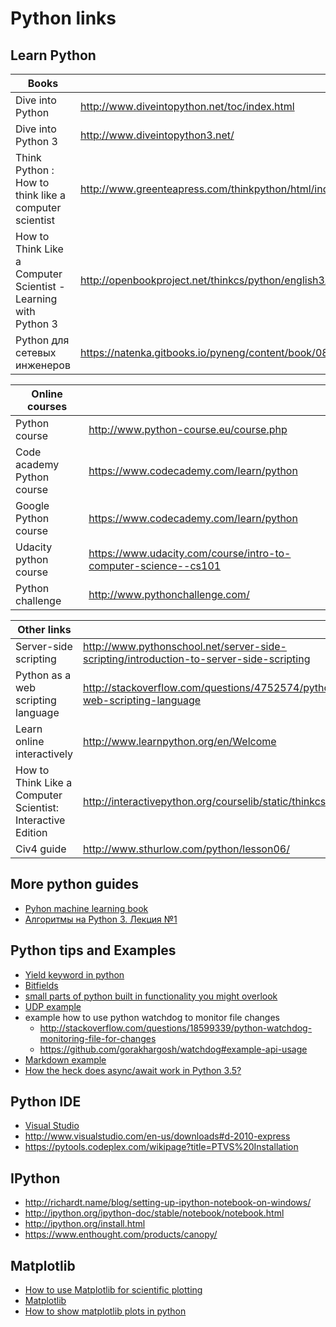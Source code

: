
# Python links

## Learn Python


| Books                                                           |                                                     |
|-----------------------------------------------------------------|-----------------------------------------------------|
| Dive into Python                                                | <http://www.diveintopython.net/toc/index.html>      |
| Dive into Python 3                                              | <http://www.diveintopython3.net/>                   |
| Think Python : How to think like a computer scientist | <http://www.greenteapress.com/thinkpython/html/index.html>    |
| How to Think Like a Computer Scientist - Learning with Python 3|<http://openbookproject.net/thinkcs/python/english3Ae>|
| Python для сетевых инженеров      | <https://natenka.gitbooks.io/pyneng/content/book/08_modules/1_import.html> |

| Online courses             |                                                                 |
|----------------------------|-----------------------------------------------------------------|
| Python course              | <http://www.python-course.eu/course.php>                        |
| Code academy Python course | <https://www.codecademy.com/learn/python>                       |
| Google Python course       | <https://www.codecademy.com/learn/python>                       |
| Udacity python course      | <https://www.udacity.com/course/intro-to-computer-science--cs101> |
| Python challenge           | <http://www.pythonchallenge.com/>                               |

| Other links                           |                                                                               |
|---------------------------------------|---------------------------------------------------------------                |
| Server-side scripting | <http://www.pythonschool.net/server-side-scripting/introduction-to-server-side-scripting>     |
| Python as a web scripting language | <http://stackoverflow.com/questions/4752574/python-as-a-web-scripting-language>  |
| Learn online interactively            | <http://www.learnpython.org/en/Welcome>                                       |
| How to Think Like a Computer Scientist: Interactive Edition | <http://interactivepython.org/courselib/static/thinkcspy/index.html>
| Civ4 guide                            | <http://www.sthurlow.com/python/lesson06/>                                    |


## More python guides
* [Pyhon machine learning book](https://github.com/rasbt/python-machine-learning-book)
* [Алгоритмы на Python 3. Лекция №1](https://www.youtube.com/watch?v=KdZ4HF1SrFs)

## Python tips and Examples
* [Yield keyword in python](http://stackoverflow.com/questions/231767/what-does-the-yield-keyword-do-in-python?rq=1)
* [Bitfields](http://stackoverflow.com/questions/142812/does-python-have-a-bitfield-type)
* [small parts of python built in functionality you might overlook](http://freeprogrammersblog.vhex.net/post/small-parts-of-python-builtins-functionality-you-might-overlook/1)
* [UDP example](https://wiki.python.org/moin/UdpCommunication)
* example how to use python watchdog to monitor file changes 
	* <http://stackoverflow.com/questions/18599339/python-watchdog-monitoring-file-for-changes>
	* <https://github.com/gorakhargosh/watchdog#example-api-usage>
* [Markdown example](https://gist.github.com/Fedik/674f4148439698a6681032b3bec370b3)
* [How the heck does async/await work in Python 3.5?](https://snarky.ca/how-the-heck-does-async-await-work-in-python-3-5/)


## Python IDE 
* [Visual Studio](http://ftg.heart-hackers.com/2014/05/best-ide-for-python-visual-studio.html)
* <http://www.visualstudio.com/en-us/downloads#d-2010-express>
* <https://pytools.codeplex.com/wikipage?title=PTVS%20Installation>


## IPython
* <http://richardt.name/blog/setting-up-ipython-notebook-on-windows/>
* <http://ipython.org/ipython-doc/stable/notebook/notebook.html>
* <http://ipython.org/install.html>
* <https://www.enthought.com/products/canopy/>

## Matplotlib 
* [How to use Matplotlib for scientific plotting](http://xmodulo.com/matplotlib-scientific-plotting-linux.html)
* [Matplotlib](http://matplotlib.org/)
* [How to show matplotlib plots in python](http://stackoverflow.com/questions/8575062/how-to-show-matplotlib-plots-in-python)



